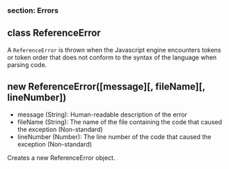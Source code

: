 ### section: Errors
## class ReferenceError

A `ReferenceError` is thrown when the Javascript engine encounters tokens or token order that does not conform to the syntax of the language when parsing code.




## new ReferenceError([message][, fileName][, lineNumber])
- message (String): Human-readable description of the error
- fileName (String): The name of the file containing the code that caused the exception (Non-standard)
- lineNumber (Number): The line number of the code that caused the exception (Non-standard)

Creates a new ReferenceError object.


